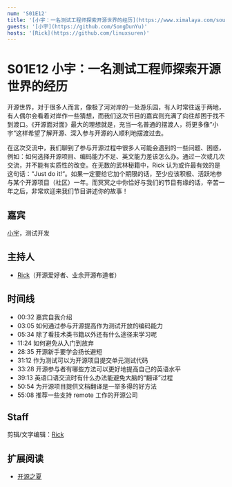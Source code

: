 ```yaml
---
num: 'S01E12'
title: '[小宇：一名测试工程师探索开源世界的经历](https://www.ximalaya.com/sound/535649165)'
guests: '[小宇](https://github.com/SongDunYu)'
hosts: '[Rick](https://github.com/linuxsuren)'
---
```


# S01E12 小宇：一名测试工程师探索开源世界的经历

开源世界，对于很多人而言，像极了河对岸的一处游乐园，有人时常往返于两地，有人偶尔会看着对岸作一些猜想，而我们这次节目的嘉宾则充满了向往却困于找不到渡口。《开源面对面》最大的理想就是，充当一名普通的摆渡人，将更多像”小宇“这样希望了解开源、深入参与开源的人顺利地摆渡过去。

在这次交流中，我们聊到了参与开源过程中很多人可能会遇到的一些问题、困惑，例如：如何选择开源项目、编码能力不足、英文能力差该怎么办。通过一次或几次交流，并不能有实质性的改变。在无数的武林秘籍中，Rick 认为或许最有效的是这句话：“Just do it!“。如果一定要给它加个期限的话，至少应该积极、活跃地参与某个开源项目（社区）一年。而冥冥之中你恰好与我们的节目有缘的话，辛苦一年之后，非常欢迎来我们节目讲述你的故事！

## 嘉宾
[小宇](https://github.com/SongDunYu)，测试开发

## 主持人
* [Rick](https://github.com/linuxsuren)（开源爱好者、业余开源布道者）

## 时间线
* 00:32 嘉宾自我介绍
* 03:05 如何通过参与开源提高作为测试开放的编码能力
* 05:34 除了看技术类书籍以外还有什么途径来学习呢
* 11:24 如何避免从入门到放弃
* 28:35 开源新手要学会扬长避短
* 31:12 作为测试可以为开源项目提交单元测试代码
* 33:28 开源参与者有哪些方法可以更好地提高自己的英语水平
* 39:13 英语口语交流时有什么办法能避免大脑的“翻译”过程
* 50:54 为开源项目提供文档翻译是一举多得的好方法
* 55:08 推荐一些支持 remote 工作的开源公司

## Staff
剪辑/文字编辑：[Rick](https://github.com/linuxsuren)

## 扩展阅读
* [开源之夏](https://summer-ospp.ac.cn/)
